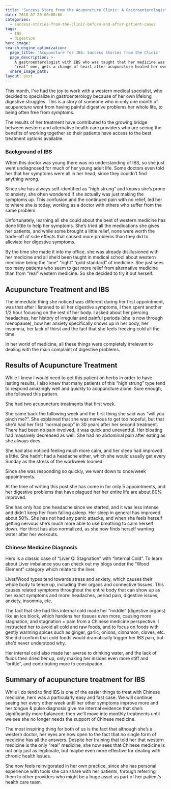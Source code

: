 ```yaml
---
title: 'Success Story from the Acupuncture Clinic: A Gastroenterologist with IBS'
date: 2018-07-20 00:00:00
categories:
  - success-stories-from-the-clinic-before-and-after-patient-cases
tags:
  - IBS
  - digestion
hero_image:
search_engine_optimization:
  page_title: 'Acupuncture for IBS: Success Stories from the Clinic'
  page_description: >-
    A gastroenterologist with IBS who was taught that her medicine was the only
    "real" one, gets a change of heart after acupuncture healed her own IBS.
  share_image_path:
layout: post
---
```


This month, I’ve had the joy to work with a western medical specialist, who decided to specialize in gastroenterology because of her own lifelong digestive struggles. This is a story of someone who in only one month of acupuncture went from having painful digestive problems her whole life, to being often free from symptoms.

The results of her treatment have contributed to the growing bridge between western and alternative health care providers who are seeing the benefits of working together so their patients have access to the best treatment options available.

### Background of IBS

When this doctor was young there was no understanding of IBS, so she just went undiagnosed for much of her young adult life. Some doctors even told her that her symptoms were all in her head, since they couldn’t find anything wrong.

Since she has always self-identified as “high strung” and knows she’s prone to anxiety, she often wondered if she actually was just making the symptoms up. This confusion and the continued pain with no relief, led her to where she is today, working as a doctor with others who suffer from the same problem.

Unfortunately, learning all she could about the best of western medicine has done little to help her symptoms. She’s tried all the medications she gives her patients, and while some brought a little relief, none were worth the trade-off of side effects that caused more problems than they did to alleviate her digestive symptoms.

By the time she made it into my office, she was already disillusioned with her medicine and all she’d been taught in medical school about western medicine being the “one” “right” “gold standard” of medicine. She just sees too many patients who seem to get more relief from alternative medicine than from “real” western medicine. So she decided to try it out herself.

## Acupuncture Treatment and IBS

The immediate thing she noticed was different during her first appointment, was that after I listened to all her digestive symptoms, I then spent another 1/2 hour focusing on the rest of her body. I asked about her piercing headaches, her history of irregular and painful periods (she is now through menopause), how her anxiety specifically shows up in her body, her insomnia, her lack of thirst and the fact that she feels freezing cold all the time.

In her world of medicine, all these things were completely irrelevant to dealing with the main complaint of digestive problems.

## Results of Acupuncture Treatment

While I knew I would need to get this patient on herbs in order to have lasting results, I also knew that many patients of this “high strung” type tend to respond amazingly well and quickly to acupuncture alone. Sure enough, she followed this pattern.

She had two acupuncture treatments that first week.

She came back the following week and the first thing she said was “will you pinch me?”. She explained that she was nervous to get too hopeful, but that she’d had her first “normal poop” in 30 years after her second treatment. There had been no pain involved, it was quick and uneventful. Her bloating had massively decreased as well. She had no abdominal pain after eating as she always does.

She had also noticed feeling much more calm, and her sleep had improved a little. She hadn’t had a headache either, which she would usually get every Sunday as the stress of the workweek loomed.

Since she was responding so quickly, we went down to once/week appointments.

At the time of writing this post she has come in for only 5 appointments, and her digestive problems that have plagued her her entire life are about 80% improved.

She has only had one headache since we started, and it was less intense and didn’t keep her from falling asleep. Her sleep in general has improved about 50%. She has not had any panic attacks, and when she feels herself getting nervous she’s much more able to use breathing to calm herself down. Her thirst has also normalized, as she now finds herself wanting water after her workouts.

### Chinese Medicine Diagnosis

Hers is a classic case of “Liver Qi Stagnation” with “Internal Cold”. To learn about Liver imbalance you can check out my blogs under the “Wood Element” category which relate to the liver.

Liver/Wood types tend towards stress and anxiety, which causes their whole body to tense up, including their organs and connective tissues. This causes related symptoms throughout the entire body that can show up as her exact symptoms and more: headaches, period pain, digestive issues, anxiety, insomnia, etc.

The fact that she had this internal cold made her “middle” (digestive organs) like an ice block, which hardens her tissues even more, causing more stagnation, and stagnation = pain from a Chinese medicine perspective. I instructed her to avoid all cold and raw foods, and to focus on foods with gently warming spices such as ginger, garlic, onions, cinnamon, cloves, etc. She did confirm that cold foods would dramatically trigger her IBS pain, but she’d never understood why.

Her internal cold also made her averse to drinking water, and the lack of fluids then dried her up, only making her insides even more stiff and “brittle”, and contributing more to constipation.

## Summary of acupuncture treatment for IBS

While I do tend to find IBS is one of the easier things to treat with Chinese medicine, hers was a particularly easy and fast case. We will continue seeing her every other week until her other symptoms improve more and her tongue & pulse diagnosis give me internal evidence that she’s significantly more balanced; then we’ll move into monthly treatments until we see she no longer needs the support of Chinese medicine.

The most inspiring thing for both of us is the fact that although she’s a western doctor, her eyes are now open to the fact that no single form of medicine has all the answers. Despite her training that told her that western medicine is the only “real” medicine, she now sees that Chinese medicine is not only just as legitimate, but maybe even more effective for dealing with chronic health issues.

She now feels reinvigorated in her own practice, since she has personal experience with tools she can share with her patients, through referring them to other providers who might be a huge asset as part of her patient’s health care team.